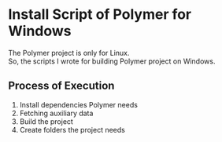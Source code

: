 # Install Script of Polymer for Windows

The Polymer project is only for Linux.  
So, the scripts I wrote for building Polymer project on Windows.

## Process of Execution
1. Install dependencies Polymer needs
2. Fetching auxiliary data
3. Build the project
4. Create folders the project needs
